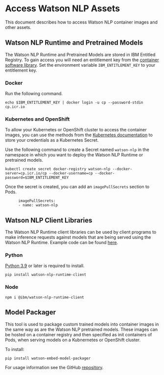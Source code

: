 # Access Watson NLP Assets

This document describes how to access Watson NLP container images and other assets.

## Watson NLP Runtime and Pretrained Models

The Watson NLP Runtime and Pretrained Models are stored in IBM Entitled Registry. To gain access you will need an entitlement key from the [container software library](https://myibm.ibm.com/products-services/containerlibrary). Set the environment variable `IBM_ENTITLEMENT_KEY` to your entitlement key. 

### Docker 
Run the following command.
```
echo $IBM_ENTITLEMENT_KEY | docker login -u cp --password-stdin cp.icr.io
```

### Kubernetes and OpenShift
To allow your Kubernetes or OpenShift cluster to access the container images, you can use the methods from the [Kubernetes documentation](https://kubernetes.io/docs/tasks/configure-pod-container/pull-image-private-registry/) to store your credentials as a Kubernetes Secret. 

Use the following command to create a Secret named `watson-nlp` in the namespace in which you want to deploy the Watson NLP Runtime or pretrained models.
```
kubectl create secret docker-registry watson-nlp --docker-server=cp.icr.io/cp --docker-username=cp --docker-password=$IBM_ENTITLEMENT_KEY
```
Once the secret is created, you can add an `imagePullSecrets` section to Pods.
```
      imagePullSecrets:
      - name: watson-nlp
```

## Watson NLP Client Libraries
The Watson NLP Runtime client libraries can be used by client programs to make inference requests against models that are being served using the Watson NLP Runtime.  Example code can be found [here](https://github.com/IBM/ibm-watson-embed-clients/tree/main/watson_nlp).

### Python
[Python 3.9](https://www.python.org/downloads/) or later is required to install.
```
pip install watson-nlp-runtime-client
```

### Node
```
npm i @ibm/watson-nlp-runtime-client
```

## Model Packager
This tool is used to package custom trained models into container images in the same way as are the Watson NLP pretrained models. These images can be hosted on a container registry and then specified as init containers of Pods, when serving models on a Kubnernetes or OpenShift cluster.  

To install:
```
pip install watson-embed-model-packager
```
For usage information see the GitHub [repository](https://github.com/IBM/ibm-watson-embed-model-builder).
